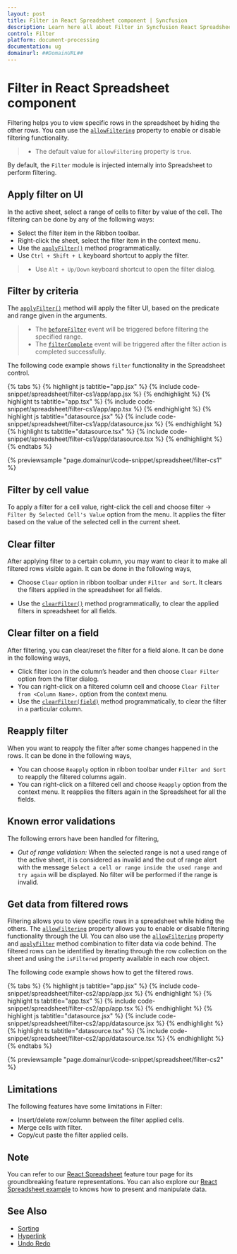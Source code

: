 ```yaml
---
layout: post
title: Filter in React Spreadsheet component | Syncfusion
description: Learn here all about Filter in Syncfusion React Spreadsheet component of Syncfusion Essential JS 2 and more.
control: Filter 
platform: document-processing
documentation: ug
domainurl: ##DomainURL##
---
```


# Filter in React Spreadsheet component

Filtering helps you to view specific rows in the spreadsheet by hiding the other rows. You can use the [`allowFiltering`](https://ej2.syncfusion.com/react/documentation/api/spreadsheet/#allowfiltering) property to enable or disable filtering functionality.

> * The default value for `allowFiltering` property is `true`.

By default, the `Filter` module is injected internally into Spreadsheet to perform filtering.

## Apply filter on UI

In the active sheet, select a range of cells to filter by value of the cell. The filtering can be done by any of the following ways:

* Select the filter item in the Ribbon toolbar.
* Right-click the sheet, select the filter item in the context menu.
* Use the [`applyFilter()`](https://ej2.syncfusion.com/react/documentation/api/spreadsheet/#applyfilter) method programmatically.
* Use `Ctrl + Shift + L` keyboard shortcut to apply the filter.

> * Use `Alt + Up/Down` keyboard shortcut to open the filter dialog.

## Filter by criteria

The [`applyFilter()`](https://ej2.syncfusion.com/react/documentation/api/spreadsheet/#applyfilter) method will apply the filter UI, based on the predicate and range given in the arguments.

> * The [`beforeFilter`](https://ej2.syncfusion.com/react/documentation/api/spreadsheet/#beforefilter) event will be triggered before filtering the specified range.
> * The [`filterComplete`](https://ej2.syncfusion.com/react/documentation/api/spreadsheet/#filtercomplete) event will be triggered after the filter action is completed successfully.

The following code example shows `filter` functionality in the Spreadsheet control.

{% tabs %}
{% highlight js tabtitle="app.jsx" %}
{% include code-snippet/spreadsheet/filter-cs1/app/app.jsx %}
{% endhighlight %}
{% highlight ts tabtitle="app.tsx" %}
{% include code-snippet/spreadsheet/filter-cs1/app/app.tsx %}
{% endhighlight %}
{% highlight js tabtitle="datasource.jsx" %}
{% include code-snippet/spreadsheet/filter-cs1/app/datasource.jsx %}
{% endhighlight %}
{% highlight ts tabtitle="datasource.tsx" %}
{% include code-snippet/spreadsheet/filter-cs1/app/datasource.tsx %}
{% endhighlight %}
{% endtabs %}

 {% previewsample "page.domainurl/code-snippet/spreadsheet/filter-cs1" %}

## Filter by cell value

To apply a filter for a cell value, right-click the cell and choose filter -> `Filter By Selected Cell's Value` option from the menu. It applies the filter based on the value of the selected cell in the current sheet.

## Clear filter

After applying filter to a certain column, you may want to clear it to make all filtered rows visible again. It can be done in the following ways,

* Choose `Clear` option in ribbon toolbar under `Filter and Sort`. It clears the filters applied in the spreadsheet for all fields.

* Use the [`clearFilter()`](https://ej2.syncfusion.com/react/documentation/api/spreadsheet/#clearfilter) method programmatically, to clear the applied filters in spreadsheet for all fields.

## Clear filter on a field

After filtering, you can clear/reset the filter for a field alone. It can be done in the following ways,

* Click filter icon in the column’s header and then choose `Clear Filter` option from the filter dialog.
* You can right-click on a filtered column cell and choose `Clear Filter from <Column Name>.` option from the context menu.
* Use the [`clearFilter(field)`](https://ej2.syncfusion.com/react/documentation/api/spreadsheet/#clearfilter) method programmatically, to clear the filter in a particular column.

## Reapply filter

When you want to reapply the filter after some changes happened in the rows. It can be done in the following ways,

* You can choose `Reapply` option in ribbon toolbar under `Filter and Sort` to reapply the filtered columns again.
* You can right-click on a filtered cell and choose `Reapply` option from the context menu. It reapplies the filters again in the Spreadsheet for all the fields.

## Known error validations

The following errors have been handled for filtering,
* *Out of range validation:* When the selected range is not a used range of the active sheet, it is considered as invalid and the out of range alert with the message `Select a cell or range inside the used range and try again` will be displayed. No filter will be performed if the range is invalid.

## Get data from filtered rows

Filtering allows you to view specific rows in a spreadsheet while hiding the others. The [`allowFiltering`](https://ej2.syncfusion.com/react/documentation/api/spreadsheet/#allowfiltering) property allows you to enable or disable filtering functionality through the UI. You can also use the [`allowFiltering`](https://ej2.syncfusion.com/react/documentation/api/spreadsheet/#allowfiltering) property and [`applyFilter`](https://ej2.syncfusion.com/react/documentation/api/spreadsheet/#applyfilter) method combination to filter data via code behind. The filtered rows can be identified by iterating through the row collection on the sheet and using the `isFiltered` property available in each row object.

The following code example shows how to get the filtered rows.

{% tabs %}
{% highlight js tabtitle="app.jsx" %}
{% include code-snippet/spreadsheet/filter-cs2/app/app.jsx %}
{% endhighlight %}
{% highlight ts tabtitle="app.tsx" %}
{% include code-snippet/spreadsheet/filter-cs2/app/app.tsx %}
{% endhighlight %}
{% highlight js tabtitle="datasource.jsx" %}
{% include code-snippet/spreadsheet/filter-cs2/app/datasource.jsx %}
{% endhighlight %}
{% highlight ts tabtitle="datasource.tsx" %}
{% include code-snippet/spreadsheet/filter-cs2/app/datasource.tsx %}
{% endhighlight %}
{% endtabs %}

{% previewsample "page.domainurl/code-snippet/spreadsheet/filter-cs2" %}

## Limitations

The following features have some limitations in Filter:

* Insert/delete row/column between the filter applied cells.
* Merge cells with filter.
* Copy/cut paste the filter applied cells.

## Note

You can refer to our [React Spreadsheet](https://www.syncfusion.com/react-ui-components/react-spreadsheet) feature tour page for its groundbreaking feature representations. You can also explore our [React Spreadsheet example](https://ej2.syncfusion.com/react/demos/#/material/spreadsheet/default) to knows how to present and manipulate data.

## See Also

* [Sorting](./sort)
* [Hyperlink](./link)
* [Undo Redo](./undo-redo)
